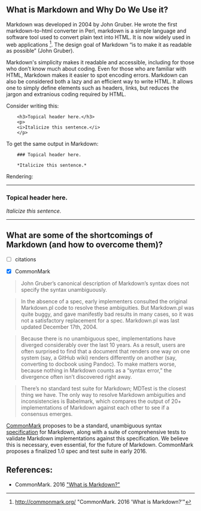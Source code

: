 ## What is Markdown and Why Do We Use it?

Markdown was developed in 2004 by John Gruber. He wrote the first markdown-to-html converter in Perl, markdown is a simple language and software tool used to convert plain text into HTML. It is now widely used in web applications [^commonmark]. The design goal of Markdown “is to make it as readable as possible” (John Gruber).

<!-- Citation needed for comment above -->

Markdown's simplicity makes it readable and accessible, including for those who don’t know much about coding. Even for those who are familiar with HTML, Markdown makes it easier to spot encoding errors. Markdown can also be considered both a lazy and an efficient way to write HTML. It allows one to simply define elements such as headers, links, but reduces the jargon and extranious coding required by HTML. 

Consider writing this:

```
	<h3>Topical header here.</h3>
	<p>
	<i>Italicize this sentence.</i>
	</p>
```

To get the same output in Markdown:

```
	### Topical header here.

	*Italicize this sentence.*
```

Rendering:

----

### Topical header here.

*Italicize this sentence.*

----


## What are some of the shortcomings of Markdown (and how to overcome them)?

- [ ] citations

- [x] CommonMark

> John Gruber’s canonical description of Markdown’s syntax does not specify the syntax unambiguously.

> In the absence of a spec, early implementers consulted the original Markdown.pl code to resolve these ambiguities. But Markdown.pl was quite buggy, and gave manifestly bad results in many cases, so it was not a satisfactory replacement for a spec. Markdown.pl was last updated December 17th, 2004.

> Because there is no unambiguous spec, implementations have diverged considerably over the last 10 years. As a result, users are often surprised to find that a document that renders one way on one system (say, a GitHub wiki) renders differently on another (say, converting to docbook using Pandoc). To make matters worse, because nothing in Markdown counts as a “syntax error,” the divergence often isn’t discovered right away.

> There’s no standard test suite for Markdown; MDTest is the closest thing we have. The only way to resolve Markdown ambiguities and inconsistencies is Babelmark, which compares the output of 20+ implementations of Markdown against each other to see if a consensus emerges. 


[CommonMark](http://commonmark.org/) proposes to be a standard, unambiguous syntax [specification](http://spec.commonmark.org/) for Markdown, along with a suite of comprehensive tests to validate Markdown implementations against this specification. We believe this is necessary, even essential, for the future of Markdown.  CommonMark proposes a finalized 1.0 spec and test suite in early 2016.



<!-- 

NOTE: At some point we should introduce a discussion about how Markdown is currently without a 'standard'.

Flavours  of Markdown include:

* John Gruber’s original Markdown
* Github-flavored Markdown
* PHP Markdown Extra
* Pandoc
* MultiMarkdown

-->
## References:

* CommonMark. 2016 ["What is Markdown?"](http://commonmark.org/)

[^commonmark]:http://commonmark.org/ "CommonMark. 2016 'What is Markdown?'"
